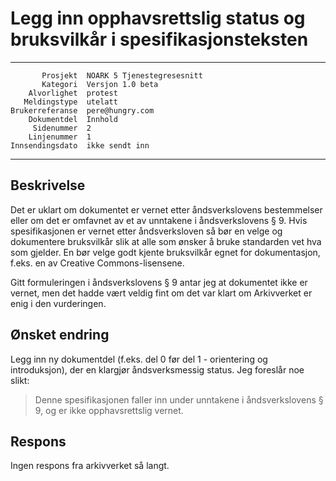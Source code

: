 Legg inn opphavsrettslig status og bruksvilkår i spesifikasjonsteksten
======================================================================

 ------------------  ---------------------------------
           Prosjekt  NOARK 5 Tjenestegresesnitt
           Kategori  Versjon 1.0 beta
        Alvorlighet  protest
       Meldingstype  utelatt
    Brukerreferanse  pere@hungry.com
        Dokumentdel  Innhold
         Sidenummer  2
        Linjenummer  1
    Innsendingsdato  ikke sendt inn
 ------------------  ---------------------------------

Beskrivelse
-----------

Det er uklart om dokumentet er vernet etter åndsverkslovens
bestemmelser eller om det er omfavnet av et av unntakene i
åndsverkslovens § 9.  Hvis spesifikasjonen er vernet etter
åndsverksloven så bør en velge og dokumentere bruksvilkår slik at alle
som ønsker å bruke standarden vet hva som gjelder.  En bør velge godt
kjente bruksvilkår egnet for dokumentasjon, f.eks. en av Creative
Commons-lisensene.

Gitt formuleringen i åndsverkslovens § 9 antar jeg at dokumentet ikke
er vernet, men det hadde vært veldig fint om det var klart om
Arkivverket er enig i den vurderingen.

Ønsket endring
--------------

Legg inn ny dokumentdel (f.eks. del 0 før del 1 - orientering og
introduksjon), der en klargjør åndsverksmessig status.  Jeg foreslår
noe slikt:

> Denne spesifikasjonen faller inn under unntakene i åndsverkslovens §
> 9, og er ikke opphavsrettslig vernet.

Respons
-------

Ingen respons fra arkivverket så langt.

